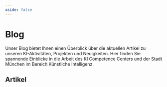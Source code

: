```yaml
---
aside: false
---
```


<script setup>
    import BlogpostCard from "../.vitepress/theme/BlogpostCard.vue";
</script>

# Blog

Unser Blog bietet Ihnen einen Überblick über die aktuellen Artikel zu unseren KI-Aktivitäten, Projekten und Neuigkeiten.
Hier finden Sie spannende Einblicke in die Arbeit des KI Competence Centers und der Stadt München im Bereich Künstliche Intelligenz.

## Artikel

<BlogpostCard
  title="Unser Open Source KI-Stack"
  link="/blog/2025-07-16-oss-genai-stack"
  teaser="Generative KI (GenAI) wird für Unternehmen immer wichtiger. Neben SaaS-Lösungen und Hyperscalern bieten Open Source-Stacks eine attraktive Alternative für digitale Souveränität. Auf welche Komponenten das  KI Competence Center der Stadt München setzt, erklären wir euch in diesem Artikel."
  date="2025-07-16"
  img="/img/blog/kicc-muc-stack.png"
/>

<BlogpostCard
  title="Pressemeldung: Dienstleistungsfinder der Stadt sucht künftig per KI"
  link="/blog/2025-03-31-dlf-ru-meldung"
  teaser="Die Stadt München hat einen weiteren bedeutenden Schritt in Richtung Digitalisierung und Benutzerfreundlichkeit unternommen. Auf der Suche nach den passenden städtischen Dienstleistungen hilft einem künftig Künstliche Intelligenz (KI). Dafür hat das KI Competence Center im IT-Referat eine innovative KI-Suche in den stadtweiten Dienstleistungsfinder integriert."
  date="2025-03-31"
  img="/img/blog/ru.png"
/>

<BlogpostCard
  title="Pressemeldung: Wenn die KI Lektüretipps gibt: Neues Feature bei der Stadtbibliothek"
  link="/blog/2025-02-05-inspira_bib-ru-meldung"
  teaser="Was tun, wenn man Geschichten über Zauberer liebt, aber alle Harry-Potter-Bände schon zweimal durchgelesen hat? Wohin im Regal greifen, wenn man nach interessanten Biographien, bayerischen Krimis oder Romanen sucht, die dem Lieblingsbuch ähneln? Ab sofort bietet der Online-Katalog der Münchner Stadtbibliothek das Feature „Ähnliche Medien“ an. Mit der Funktion erhalten Kund*innen bei Eingabe eines Titels bis zu 50 weitere Vorschläge, die thematisch passen und Inspiration für weiteren Lesestoff liefern."
  date="2025-02-05"
  img="/img/blog/ru.png"
/>
